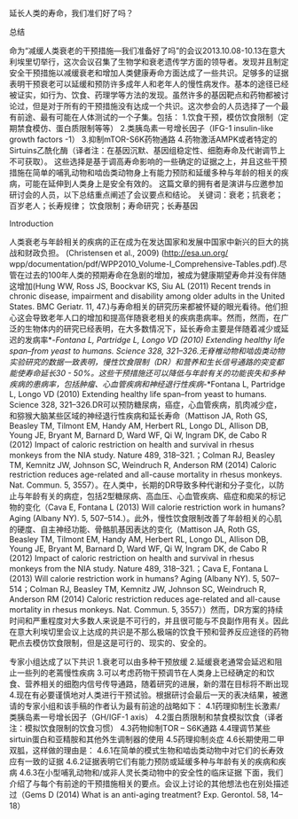 延长人类的寿命，我们准们好了吗？

总结

命为“减缓人类衰老的干预措施—我们准备好了吗”的会议2013.10.08-10.13在意大利埃里切举行，这次会议召集了生物学和衰老遗传学方面的领导者。发现并且制定安全干预措施以减缓衰老和增加人类健康寿命方面达成了一些共识。足够多的证据表明干预衰老可以延缓和预防许多成年人和老年人的慢性病发作。基本的途径已经被证实，如行为、饮食、药理学等方法的发现。虽然许多的基因靶点和药物都被讨论过，但是对于所有的干预措施没有达成一个共识。这次参会的人员选择了一个最有前途、最有可能在人体测试的一个子集。包括：
1.饮食干预，模仿饮食限制（定期禁食模仿、蛋白质限制等等）
2.类胰岛素一号增长因子（IFG-1 insulin-like growth factors -1）
3.抑制mTOR-S6K药物通路
4.药物激活AMPK或者特定的Sirtuins乙酰化酶（译者注：在基因沉默、基因组稳定性、细胞寿命及代谢调节上不可获取）。
这些选择是基于调高寿命影响的一些确定的证据之上，并且这些干预措施在简单的哺乳动物和啮齿类动物身上有能力预防和延缓多种与年龄的相关的疾病，可能在延伸到人类身上是安全有效的。
这篇文章的拥有者是演讲与应邀参加研讨会的人员，以下总结重点阐述了会议要点和结论。
关键词：衰老；抗衰老；百岁老人；长寿规律；
饮食限制；寿命研究；长寿基因

Introduction

人类衰老与年龄相关的疾病的正在成为在发达国家和发展中国家中新兴的巨大的挑战和财政负担。
(Christensen et al., 2009) (http://esa.un.org/
wpp/documentation/pdf/WPP2010_Volume-I_Comprehensive-Tables.pdf).尽管在过去的100年人类的预期寿命在急剧的增加，被成为健康期望寿命并没有伴随这增加(Hung WW, Ross JS, Boockvar KS, Siu AL (2011) Recent trends in chronic disease, impairment and disability among older adults in the United States. BMC Geriatr. 11, 47.)与寿命相关的研究历来都被怀疑的眼光看待。他们担心这会导致老年人口的增加和提高伴随衰老相关的疾病患病率。然而，然而，在广泛的生物体内的研究已经表明，在大多数情况下，延长寿命主要是伴随着减少或延迟的发病率*-*Fontana L, Partridge L, Longo VD (2010) Extending healthy life span–from yeast to humans. Science 328, 321–326.无脊椎动物和啮齿类动物实验研究的数据一致表明，慢性饮食限制（DR）和营养和生长信号通路的突变都能使寿命延长30 - 50%。这些干预措施还可以降低与年龄有关的功能丧失和多种疾病的患病率，包括肿瘤、心血管疾病和神经退行性疾病*-*Fontana L, Partridge L, Longo VD (2010) Extending healthy life span–from yeast to humans. Science 328, 321–326.DR可以预防糖尿病，癌症，心血管疾病，肌肉减少症，和猕猴大脑某些区域的神经退行性疾病和延长寿命（Mattison JA, Roth GS, Beasley TM, Tilmont EM, Handy AM, Herbert RL, Longo DL, Allison DB, Young JE, Bryant M, Barnard D, Ward WF, Qi W, Ingram DK, de Cabo R (2012) Impact of caloric restriction on health and survival in rhesus monkeys from the NIA study. Nature 489, 318–321.；Colman RJ, Beasley TM, Kemnitz JW, Johnson SC, Weindruch R, Anderson RM (2014) Caloric restriction reduces age-related and all-cause mortality in rhesus monkeys. Nat. Commun. 5, 3557）。在人类中，长期的DR导致多种代谢和分子变化，以防止与年龄有关的病症，包括2型糖尿病、高血压、心血管疾病、癌症和痴呆的标记物的变化（Cava E, Fontana L (2013) Will calorie restriction work in humans? Aging (Albany NY). 5, 507–514.）。此外，慢性饮食限制改善了年龄相关的心肌的硬度、自主神经功能、骨骼肌基因表达的变化（Mattison JA, Roth GS, Beasley TM, Tilmont EM, Handy AM, Herbert RL, Longo DL, Allison DB, Young JE, Bryant M, Barnard D, Ward WF, Qi W, Ingram DK, de Cabo R (2012) Impact of caloric restriction on health and survival in rhesus monkeys from the NIA study. Nature 489, 318–321.；Cava E, Fontana L (2013) Will calorie restriction work in humans? Aging (Albany NY). 5, 507–514；Colman RJ, Beasley TM, Kemnitz JW, Johnson SC, Weindruch R, Anderson RM (2014) Caloric restriction reduces age-related and all-cause mortality in rhesus monkeys. Nat. Commun. 5, 3557））然而，DR方案的持续时间和严重程度对大多数人来说是不可行的，并且很可能与不良副作用有关。因此在意大利埃切里会议上达成的共识是不那么极端的饮食干预和营养反应途径的药物靶点去模仿饮食限制，但是这是可行的、现实的、安全的。

专家小组达成了以下共识
1.衰老可以由多种干预放缓
2.延缓衰老通常会延迟和阻止一些列的老蔫慢性疾病
3.可以考虑药物干预调节在人类身上已经确定的和饮食、营养相关的细胞内信号传导通路，随着研究的进展，新的潜在目标将不断出现
4.现在有必要谨慎地对人类进行干预试验。根据研讨会最后一天的表决结果，被邀请的专家小组和该手稿的作者认为最有前途的战略如下：
4.1药理抑制生长激素/ 类胰岛素一号增长因子（GH/IGF-1 axis）
4.2蛋白质限制和禁食模拟饮食（译者注：模拟饮食限制的饮食习惯）
4.3药物抑制TOR – S6K通路
4.4理调节某些sirtuin蛋白和亚精胺和其他外生调制器的使用
4.5药理抑制炎症
4.6长期使用二甲双胍，这样做的理由是：
	4.6.1在简单的模式生物和啮齿类动物中对它们的长寿效应有一致的证据
	4.6.2证据表明它们有能力预防或延缓多种与年龄有关的疾病和疾病
	4.6.3在小型哺乳动物和/或非人灵长类动物中的安全性的临床证据
	下面，我们介绍了与每个有前途的干预措施相关的要点。会议上讨论的其他想法也在别处描述过（Gems D (2014) What is an anti-aging treatment? Exp. Gerontol. 58, 14–18）
